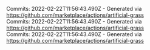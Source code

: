 Commits: 2022-02-22T11:56:43.490Z - Generated via https://github.com/marketplace/actions/artificial-grass
<br>
Commits: 2022-02-22T11:56:43.490Z - Generated via https://github.com/marketplace/actions/artificial-grass
<br>
Commits: 2022-02-22T11:56:43.490Z - Generated via https://github.com/marketplace/actions/artificial-grass
<br>
